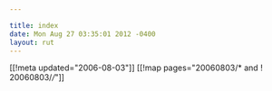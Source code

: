```yaml
---

title: index
date: Mon Aug 27 03:35:01 2012 -0400
layout: rut
---
```


[[!meta updated="2006-08-03"]]
[[!map pages="20060803/* and ! 20060803/*/*"]]
